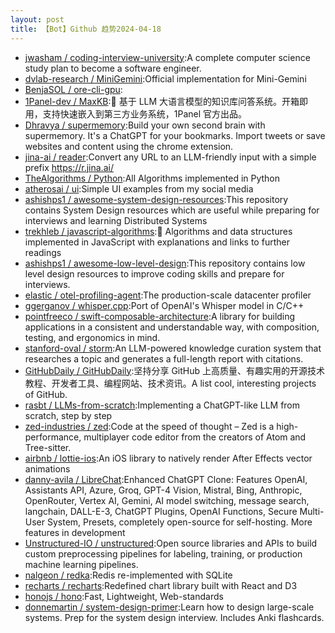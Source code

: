 ```yaml
---
layout: post
title: 【Bot】Github 趋势2024-04-18
---
```


* [jwasham / coding-interview-university](https://github.com/jwasham/coding-interview-university):A complete computer science study plan to become a software engineer.
* [dvlab-research / MiniGemini](https://github.com/dvlab-research/MiniGemini):Official implementation for Mini-Gemini
* [BenjaSOL / ore-cli-gpu](https://github.com/BenjaSOL/ore-cli-gpu):
* [1Panel-dev / MaxKB](https://github.com/1Panel-dev/MaxKB):💬 基于 LLM 大语言模型的知识库问答系统。开箱即用，支持快速嵌入到第三方业务系统，1Panel 官方出品。
* [Dhravya / supermemory](https://github.com/Dhravya/supermemory):Build your own second brain with supermemory. It's a ChatGPT for your bookmarks. Import tweets or save websites and content using the chrome extension.
* [jina-ai / reader](https://github.com/jina-ai/reader):Convert any URL to an LLM-friendly input with a simple prefix https://r.jina.ai/
* [TheAlgorithms / Python](https://github.com/TheAlgorithms/Python):All Algorithms implemented in Python
* [atherosai / ui](https://github.com/atherosai/ui):Simple UI examples from my social media
* [ashishps1 / awesome-system-design-resources](https://github.com/ashishps1/awesome-system-design-resources):This repository contains System Design resources which are useful while preparing for interviews and learning Distributed Systems
* [trekhleb / javascript-algorithms](https://github.com/trekhleb/javascript-algorithms):📝 Algorithms and data structures implemented in JavaScript with explanations and links to further readings
* [ashishps1 / awesome-low-level-design](https://github.com/ashishps1/awesome-low-level-design):This repository contains low level design resources to improve coding skills and prepare for interviews.
* [elastic / otel-profiling-agent](https://github.com/elastic/otel-profiling-agent):The production-scale datacenter profiler
* [ggerganov / whisper.cpp](https://github.com/ggerganov/whisper.cpp):Port of OpenAI's Whisper model in C/C++
* [pointfreeco / swift-composable-architecture](https://github.com/pointfreeco/swift-composable-architecture):A library for building applications in a consistent and understandable way, with composition, testing, and ergonomics in mind.
* [stanford-oval / storm](https://github.com/stanford-oval/storm):An LLM-powered knowledge curation system that researches a topic and generates a full-length report with citations.
* [GitHubDaily / GitHubDaily](https://github.com/GitHubDaily/GitHubDaily):坚持分享 GitHub 上高质量、有趣实用的开源技术教程、开发者工具、编程网站、技术资讯。A list cool, interesting projects of GitHub.
* [rasbt / LLMs-from-scratch](https://github.com/rasbt/LLMs-from-scratch):Implementing a ChatGPT-like LLM from scratch, step by step
* [zed-industries / zed](https://github.com/zed-industries/zed):Code at the speed of thought – Zed is a high-performance, multiplayer code editor from the creators of Atom and Tree-sitter.
* [airbnb / lottie-ios](https://github.com/airbnb/lottie-ios):An iOS library to natively render After Effects vector animations
* [danny-avila / LibreChat](https://github.com/danny-avila/LibreChat):Enhanced ChatGPT Clone: Features OpenAI, Assistants API, Azure, Groq, GPT-4 Vision, Mistral, Bing, Anthropic, OpenRouter, Vertex AI, Gemini, AI model switching, message search, langchain, DALL-E-3, ChatGPT Plugins, OpenAI Functions, Secure Multi-User System, Presets, completely open-source for self-hosting. More features in development
* [Unstructured-IO / unstructured](https://github.com/Unstructured-IO/unstructured):Open source libraries and APIs to build custom preprocessing pipelines for labeling, training, or production machine learning pipelines.
* [nalgeon / redka](https://github.com/nalgeon/redka):Redis re-implemented with SQLite
* [recharts / recharts](https://github.com/recharts/recharts):Redefined chart library built with React and D3
* [honojs / hono](https://github.com/honojs/hono):Fast, Lightweight, Web-standards
* [donnemartin / system-design-primer](https://github.com/donnemartin/system-design-primer):Learn how to design large-scale systems. Prep for the system design interview. Includes Anki flashcards.
